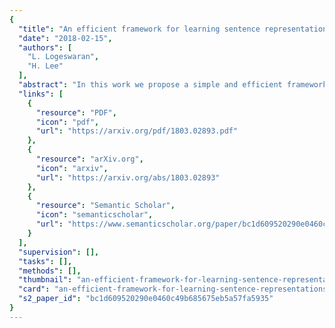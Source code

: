 ```yaml
---
{
  "title": "An efficient framework for learning sentence representations",
  "date": "2018-02-15",
  "authors": [
    "L. Logeswaran",
    "H. Lee"
  ],
  "abstract": "In this work we propose a simple and efficient framework for learning sentence representations from unlabelled data. Drawing inspiration from the distributional hypothesis and recent work on learning sentence representations, we reformulate the problem of predicting the context in which a sentence appears as a classification problem. Given a sentence and its context, a classifier distinguishes context sentences from other contrastive sentences based on their vector representations. This allows us to efficiently learn different types of encoding functions, and we show that the model learns high-quality sentence representations. We demonstrate that our sentence representations outperform state-of-the-art unsupervised and supervised representation learning methods on several downstream NLP tasks that involve understanding sentence semantics while achieving an order of magnitude speedup in training time.",
  "links": [
    {
      "resource": "PDF",
      "icon": "pdf",
      "url": "https://arxiv.org/pdf/1803.02893.pdf"
    },
    {
      "resource": "arXiv.org",
      "icon": "arxiv",
      "url": "https://arxiv.org/abs/1803.02893"
    },
    {
      "resource": "Semantic Scholar",
      "icon": "semanticscholar",
      "url": "https://www.semanticscholar.org/paper/bc1d609520290e0460c49b685675eb5a57fa5935"
    }
  ],
  "supervision": [],
  "tasks": [],
  "methods": [],
  "thumbnail": "an-efficient-framework-for-learning-sentence-representations-thumb.jpg",
  "card": "an-efficient-framework-for-learning-sentence-representations-card.jpg",
  "s2_paper_id": "bc1d609520290e0460c49b685675eb5a57fa5935"
}
---
```


